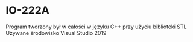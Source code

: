 # IO-222A
Program tworzony był w całości w języku C++ przy użyciu biblioteki STL
Używane środowisko Visual Studio 2019
